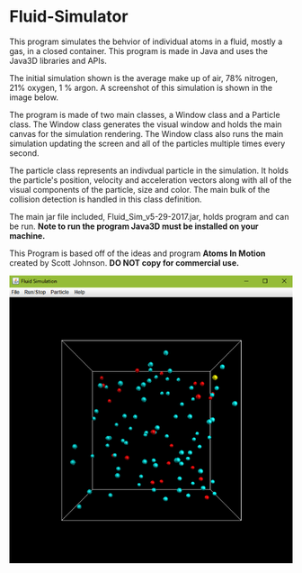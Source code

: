 # Fluid-Simulator

This program simulates the behvior of individual atoms in a fluid, mostly a gas, in a closed container. This program is made in Java and uses the Java3D libraries and APIs. 

The initial simulation shown is the average make up of air, 78% nitrogen, 21% oxygen, 1 % argon. A screenshot of this simulation is shown in the image below. 

The program is made of two main classes, a Window class and a Particle class. The Window class generates the visual window and holds the main canvas for the simulation rendering. The Window class also runs the main simulation updating the screen and all of the particles multiple times every second. 

The particle class represents an indivdual particle in the simulation. It holds the particle's position, velocity and acceleration vectors along with all of the visual components of the particle, size and color. The main bulk of the collision detection is handled in this class definition. 

The main jar file included, Fluid_Sim_v5-29-2017.jar, holds program and can be run. **Note to run the program Java3D must be installed on your machine.**

This Program is based off of the ideas and program **Atoms In Motion** created by Scott Johnson. **DO NOT copy for commercial use.**

![alt text](https://github.com/BenDaMan88/Fluid-Simulator/blob/master/Main_screen.PNG)
